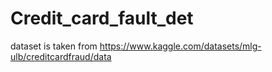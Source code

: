 # Credit_card_fault_det

dataset is taken from https://www.kaggle.com/datasets/mlg-ulb/creditcardfraud/data
